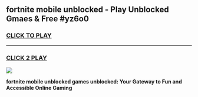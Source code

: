 
## fortnite mobile unblocked - Play Unblocked Gmaes & Free #yz6o0
<h3>
<a href="https://news.freeplayer.one?title=fortnite_mobile_unblocked&ref=24F">CLICK TO PLAY</a></h3>
<hr>

<h3>
<a href="https://news.freeplayer.one?title=fortnite_mobile_unblocked&ref=24F">CLICK 2 PLAY</a>
  
</h3>

<a href="https://news.freeplayer.one?title=fortnite_mobile_unblocked&ref=24F/"><img src="https://clearcache.store/games.png"></a>


**fortnite mobile unblocked games unblocked: Your Gateway to Fun and Accessible Online Gaming**
